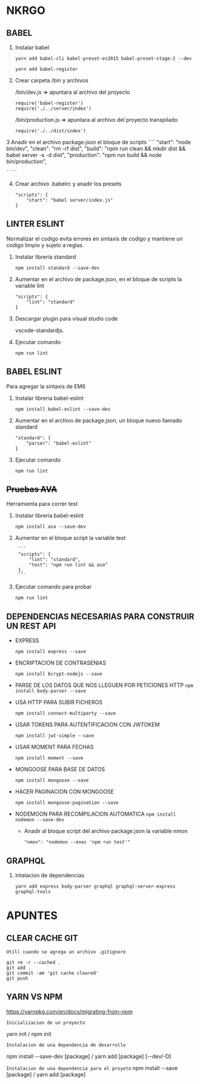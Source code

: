 # NKRGO
## BABEL 
1. Instalar babel
    ````
    yarn add babel-cli babel-preset-es2015 babel-preset-stage-2 --dev

    yarn add babel-register 
    ````
2. Crear carpeta /bin y archivos 
    
    /bin/dev.js => apuntara al archivo del proyecto
    ````
    require('babel-register')
    require('./../server/index')
    ````
    /bin/production.js => apuntara al archivo del proyecto transpilado
    ````
    require('./../dist/index')
    ````

3 Anadir en el archivo package.json el bloque de scripts 
    ````
    "start": "node bin/dev",
    "clean": "rm -rf dist",
    "build": "npm run clean && mkdir dist && babel server -s -d dist",
    "production": "npm run build && node bin/production",

    ````
4. Crear archivo .babelrc y anadir los presets
    ````
    "scripts": {
        "start": "babel server/index.js"
    }
    ````

## **LINTER ESLINT**
Normalizar el codigo evita errores en sintaxis de codigo y mantiene un codigo limpio y sujeto a reglas.

1. Instalar libreria standard

    `npm install standard --save-dev`

2. Aumentar en el archivo de package.json, en el bloque de scripts la variable lint

    ```
    "scripts": {
        "lint": "standard"
    }
    ```
3. Descargar plugin para visual studio code 

    vscode-standardjs.

4. Ejecutar comando

   `npm run lint`

## **BABEL ESLINT**
Para agregar la sintaxis de EM6

1. Instalar libreria babel-eslint

    `npm install babel-eslint --save-dev`

2. Aumentar en el archivo de package.json, un bloque nuevo llamado standard

    ```
    "standard": {
        "parser": "babel-eslint"
    }
    ```
3. Ejecutar comando

    `npm run lint`

## ~~Pruebas AVA~~
Herramienta para correr test

1. Instalar libreria babel-eslint
    
    `npm install ava --save-dev`

2. Aumentar en el bloque script la variable test

        ```
        "scripts": {
            "lint": "standard",
            "test": "npm run lint && ava"
        },
        ```

3. Ejecutar comando para probar

    `npm run lint`


## **DEPENDENCIAS NECESARIAS PARA CONSTRUIR UN REST API**
* EXPRESS

  `npm install express --save`

* ENCRIPTACION DE CONTRASENIAS

  `npm install bcrypt-nodejs --save`

* PARSE DE LOS DATOS QUE NOS LLEGUEN POR PETICIONES HTTP
  `npm install body-parser --save`

* USA HTTP PARA SUBIR FICHEROS
  
  `npm install connect-multiparty --save`

* USAR TOKENS PARA AUTENTIFICACION CON JWTOKEM
  
  `npm install jwt-simple --save`

* USAR MOMENT PARA FECHAS
  
  `npm install moment --save`

* MONGOOSE PARA BASE DE DATOS
  
  `npm install mongoose --save`

* HACER PAGINACION CON MONGOOSE
  
  `npm install mongoose-pagination --save`

* NODEMOON PARA RECOMPILACION AUTOMATICA
  `npm install nodemon --save-dev`
  
  - Anadir al bloque script del archivo package.json la variable nmon
    ```
    "nmon": "nodemon --exec 'npm run test'"
    ```


## GRAPHQL
1. Intalacion de dependencias

   `yarn add express body-parser graphql graphql-server-express graphql-tools`


# APUNTES
## CLEAR CACHE GIT
`Utill cuando se agrega un archivo .gitignore`

````
git rm -r --cached .
git add .
git commit -am 'git cache cleared'
git push
````
## YARN VS NPM
https://yarnpkg.com/en/docs/migrating-from-npm

`Inicializacion de un proyecto`

yarn init  /  npm init

`Instalacion de una dependencia de desarrollo`

npm install --save-dev [package]  /  yarn add [package] [--dev/-D]

`Instalacion de una dependencia para el proyeto`
npm install --save [package]  /  yarn add [package]



